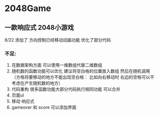 # 2048Game


## 一款响应式 2048小游戏 

8/22 添加了 方向控制已经移动动画功能  优化了部分代码 

### 不足:  
1. 在数据架构方面 可以使用一维数组代替二维数组
2. 随机数的函数功能可以优化  建议将空白格的位置放入数组 然后在随机调用  （方格将要移动的地方不能出现空白格： 比如向右移动时 右边的空格可以不考虑在产生随机数的地方）
3. 代码重构 很多函数功能大部分代码执行相同功能  可以合并
4. 页面ul 
5. 移动 响应式 
6. gameover 和 score 可以添加界面 
